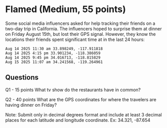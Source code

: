 # Flamed (Medium, 55 points)

Some social media influencers asked for help tracking their friends on a two-day trip in California. The influencers hoped to surprise them at dinner on Friday August 15th, but lost their GPS signal. However, they know the locations their friends spent significant time at in the last 24 hours:

```
Aug 14 2025 11:30 am 33.898249, -117.911818
Aug 14 2025 4:15 pm 33.901234, -118.386059
Aug 14 2025 9:45 pm 34.016713, -118.815829
Aug 15 2025 11:07 am 34.241568, -119.264961
```
## Questions
Q1 - 15 points
What tv show do the restaurants have in common?

Q2 - 40 points
What are the GPS coordinates for where the travelers are having dinner on Friday?

Note: Submit only in decimal degrees format and include at least 3 decimal places for each latitude and longitude coordinate. Ex: 34.321, -87.654

